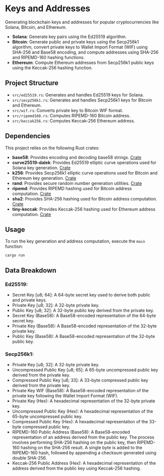 # Keys and Addresses

Generating blockchain keys and addresses for popular cryptocurrencies like Solana, Bitcoin, and Ethereum.

- **Solana**: Generate key pairs using the Ed25519 algorithm.
- **Bitcoin**: Generate public and private keys using the Secp256k1 algorithm, convert private keys to Wallet Import Format (WIF) using SHA-256 and Base58 encoding, and compute addresses using SHA-256 and RIPEMD-160 hashing functions.
- **Ethereum**: Compute Ethereum addresses from Secp256k1 public keys using the Keccak-256 hashing function.

## Project Structure

- `src/ed25519.rs`: Generates and handles Ed25519 keys for Solana.
- `src/secp256k1.rs`: Generates and handles Secp256k1 keys for Bitcoin and Ethereum.
- `src/wif.rs`: Converts private key to Bitcoin WIF format.
- `src/ripemd160.rs`: Computes RIPEMD-160 Bitcoin address.
- `src/keccak256.rs`: Computes Keccak-256 Ethereum address.

## Dependencies

This project relies on the following Rust crates:

- **base58**: Provides encoding and decoding base58 strings. [Crate](https://crates.io/crates/base58)
- **curve25519-dalek**: Provides Ed25519 elliptic curve operations used for Solana key generation. [Crate](https://crates.io/crates/curve25519-dalek)
- **k256**: Provides Secp256k1 elliptic curve operations used for Bitcoin and Ethereum key generation. [Crate](https://crates.io/crates/k256)
- **rand**: Provides secure random number generation utilities. [Crate](https://crates.io/crates/rand)
- **ripemd**: Provides RIPEMD hashing used for Bitcoin address computation. [Crate](https://crates.io/crates/ripemd)
- **sha2**: Provides SHA-256 hashing used for Bitcoin address computation. [Crate](https://crates.io/crates/sha2)
- **tiny-keccak**: Provides Keccak-256 hashing used for Ethereum address computation. [Crate](https://crates.io/crates/tiny-keccak)

## Usage

To run the key generation and address computation, execute the `main` function:

```
cargo run
```

## Data Breakdown

### Ed25519:

- Secret Key [u8; 64]: A 64-byte secret key used to derive both public and private keys.
- Private Key [u8; 32]: A 32-byte private key.
- Public Key [u8; 32]: A 32-byte public key derived from the private key.
- Secret Key (Base58): A Base58-encoded representation of the 64-byte secret key.
- Private Key (Base58): A Base58-encoded representation of the 32-byte private key.
- Public Key (Base58): A Base58-encoded representation of the 32-byte public key.

### Secp256k1:

- Private Key [u8; 32]: A 32-byte private key.
- Uncompressed Public Key [u8; 65]: A 65-byte uncompressed public key derived from the private key.
- Compressed Public Key [u8; 33]: A 33-byte compressed public key derived from the private key.
- Private Key WIF (Base58): A Base58-encoded representation of the private key following the Wallet Import Format (WIF).
- Private Key (Hex): A hexadecimal representation of the 32-byte private key.
- Uncompressed Public Key (Hex): A hexadecimal representation of the 65-byte uncompressed public key.
- Compressed Public Key (Hex): A hexadecimal representation of the 33-byte compressed public key.
- RIPEMD-160 Public Address (Base58): A Base58-encoded representation of an address derived from the public key. The process involves performing SHA-256 hashing on the public key, then RIPEMD-160 hashing on the SHA-256 result. A single byte is added to the RIPEMD-160 hash, followed by appending a checksum generated using double SHA-256.
- Keccak-256 Public Address (Hex): A hexadecimal representation of the address derived from the public key using Keccak-256 hashing.
